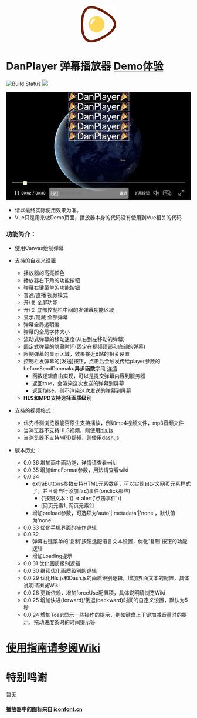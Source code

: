 <p align="center">
<img src="./logo.png" alt="DanPlayer" width="100">
</p>


# DanPlayer 弹幕播放器 [Demo体验](https://gzlock.github.io/danplayer)
[![Build Status](https://www.travis-ci.org/gzlock/danplayer.svg?branch=master)](https://www.travis-ci.org/gzlock/danplayer) [![](https://data.jsdelivr.com/v1/package/npm/danplayer/badge)](https://www.jsdelivr.com/package/npm/danplayer)

<p align="center">
<img src="./images/screenshot.png" alt="screenshot">
</p>

* 请以最终实际使用效果为准。
* Vue只是用来做Demo页面，播放器本身的代码没有使用到Vue相关的代码

### 功能简介：

- 使用Canvas绘制弹幕
- 支持的自定义设置
    - 播放器的高亮颜色
    - 播放器右下角的功能按钮
    - 弹幕右键菜单的功能按钮
    - 普通/直播 视频模式
    - 开/关 全屏功能
    - 开/关 底部控制栏中间的发弹幕功能区域
    - 显示/隐藏 全部弹幕
    - 弹幕全局透明度
    - 弹幕的全局字体大小
    - 流动式弹幕的移动速度(从右到左移动的弹幕)
    - 固定式弹幕的隐藏时间(固定在视频顶部和底部的弹幕)
    - 限制弹幕的显示区域，效果接近B站的相关设置
    - 控制栏发弹幕的[发送]按钮，点击后会触发传给player参数的beforeSendDanmaku**异步函数**字段 [详情](https://github.com/gzlock/danplayer/wiki/%E5%AE%8C%E6%95%B4%E7%9A%84%E5%8F%82%E6%95%B0%E5%AD%97%E6%AE%B5%E8%A1%A8)
        * 函数逻辑自由实现，可以是提交弹幕内容到服务器
        * 返回true，会渲染这次发送的弹幕到屏幕
        * 返回false，则不渲染这次发送的弹幕到屏幕
    - **HLS和MPD支持选择画质级别**
- 支持的视频格式：
    - 优先检测浏览器能否原生支持播放，例如mp4视频文件，mp3音频文件
    - 当浏览器不支持HLS视频，则使用[hls.js](https://github.com/video-dev/hls.js)
    - 当浏览器不支持MPD视频，则使用[dash.js](https://github.com/Dash-Industry-Forum/dash.js)
    
- 版本历史：
    - 0.0.36 增加画中画功能，详情请查看wiki
    - 0.0.35 增加timeFormat参数，用法请查看wiki
    - 0.0.34
        * extraButtons参数支持HTML元素数组，可以实现自定义网页元素样式了，并且请自行添加互动事件(onclick那些)  
            * {'按钮文本': () => alert('点击事件')}
            * \[网页元素1, 网页元素2\]
        * 增加preload参数，可选项为'auto'|'metadata'|'none'，默认值为'none'
    - 0.0.33 优化手机界面的操作逻辑
    - 0.0.32 
        * 弹幕右键菜单的'复制'按钮适配语言文本设置，优化'复制'按钮的功能逻辑
        * 增加Loading提示
    - 0.0.31 优化画质级别逻辑
    - 0.0.30 继续优化画质级别的逻辑
    - 0.0.29 优化Hls.js和Dash.js的画质级别逻辑，增加界面文本的配置，具体说明请浏览Wiki
    - 0.0.28 更新依赖，增加forceUse配置项，具体说明请浏览Wiki
    - 0.0.25 增加快进(forward)/倒退(backward)时间的自定义设置，默认为5秒
    - 0.0.24 增加Toast显示一些操作的提示，例如键盘上下键加减音量时的提示，拖动进度条时的时间提示等

# [使用指南请参阅Wiki](https://github.com/gzlock/danplayer/wiki)

# 特别鸣谢
暂无

#### 播放器中的图标来自 [iconfont.cn](https://www.iconfont.cn/collections/detail?cid=5375)

